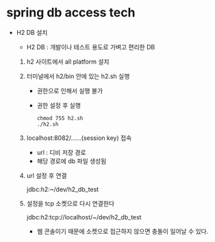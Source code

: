 # spring db access tech

- H2 DB 설치

  - H2 DB : 개발이나 테스트 용도로 가벼고 편리한 DB 

  1. h2 사이트에서 all platform 설치

  2. 터미널에서 h2/bin 안에 있는 h2.sh 실행

     - 권한으로 인해서 실행 불가

     - 권한 설정 후 실행

       ```terminal
       chmod 755 h2.sh
       ./h2.sh
       ```

  3. localhost:8082/......(session key) 접속

     - url : 디비 저장 경로
     - 해당 경로에 db 파일 생성됨

  4. url 설정 후 연결

     jdbc:h2:~/dev/h2_db_test

  5. 설정을 tcp 소켓으로 다시 연결한다

     jdbc:h2:tcp://localhost/~/dev/h2_db_test

     - 웹 콘솔이기 때문에 소켓으로 접근하지 않으면 충돌이 일어날 수 있다.

  

